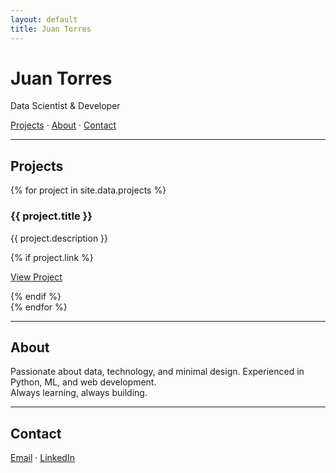```yaml
---
layout: default
title: Juan Torres
---
```


<div class="intro">
  <h1>Juan Torres</h1>
  <p>Data Scientist & Developer</p>
  <p>
    <a href="#projects">Projects</a> &middot;
    <a href="#about">About</a> &middot;
    <a href="#contact">Contact</a>
  </p>
</div>

<hr>

<div id="projects">
  <h2>Projects</h2>
  {% for project in site.data.projects %}
    <div class="project-card">
      <h3>{{ project.title }}</h3>
      <p>{{ project.description }}</p>
      {% if project.link %}
        <p><a href="{{ project.link }}" target="_blank">View Project</a></p>
      {% endif %}
    </div>
  {% endfor %}
</div>

<hr>

<div id="about">
  <h2>About</h2>
  <p>
    Passionate about data, technology, and minimal design.  
    Experienced in Python, ML, and web development.  
    <br>
    Always learning, always building.
  </p>
</div>

<hr>

<div id="contact">
  <h2>Contact</h2>
  <p>
    <a href="mailto:juan.torres@email.com">Email</a> &middot;
    <a href="https://www.linkedin.com/in/juan-torres/">LinkedIn</a>
  </p>
</div>
